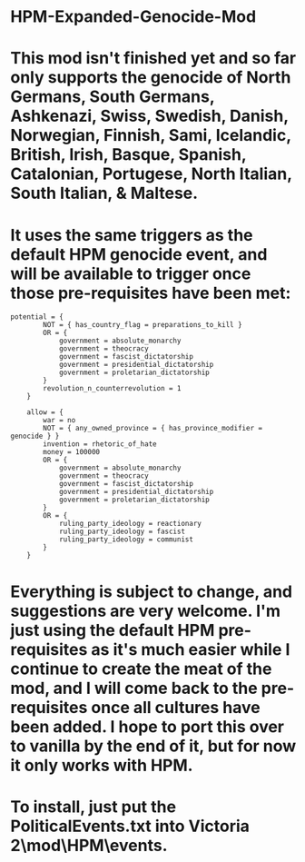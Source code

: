 # HPM-Expanded-Genocide-Mod

# This mod isn't finished yet and so far only supports the genocide of North Germans, South Germans, Ashkenazi, Swiss, Swedish, Danish, Norwegian, Finnish, Sami, Icelandic, British, Irish, Basque, Spanish, Catalonian, Portugese, North Italian, South Italian, & Maltese.

# It uses the same triggers as the default HPM genocide event, and will be available to trigger once those pre-requisites have been met:

	potential = {
			NOT = { has_country_flag = preparations_to_kill }
			OR = {
				government = absolute_monarchy
				government = theocracy
				government = fascist_dictatorship
				government = presidential_dictatorship
				government = proletarian_dictatorship
			}
			revolution_n_counterrevolution = 1
		}
		
		allow = {
			war = no
			NOT = { any_owned_province = { has_province_modifier = genocide } }
			invention = rhetoric_of_hate
			money = 100000
			OR = {
				government = absolute_monarchy
				government = theocracy
				government = fascist_dictatorship
				government = presidential_dictatorship
				government = proletarian_dictatorship
			}
			OR = {
				ruling_party_ideology = reactionary
				ruling_party_ideology = fascist
				ruling_party_ideology = communist
			}
		}
    
# Everything is subject to change, and suggestions are very welcome. I'm just using the default HPM pre-requisites as it's much easier while I continue to create the meat of the mod, and I will come back to the pre-requisites once all cultures have been added. I hope to port this over to vanilla by the end of it, but for now it only works with HPM.

# To install, just put the PoliticalEvents.txt into Victoria 2\mod\HPM\events.
